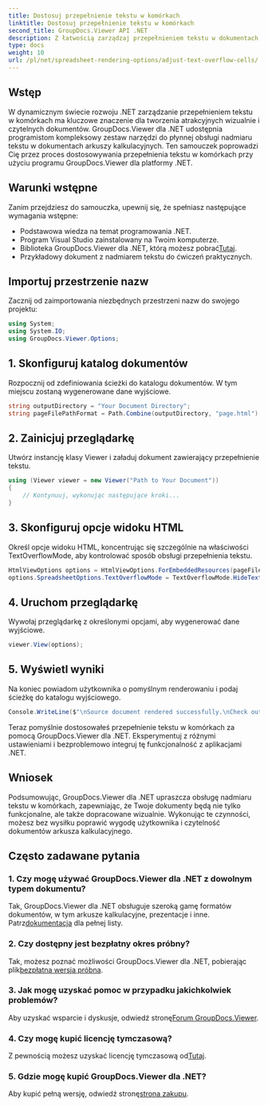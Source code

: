 ```yaml
---
title: Dostosuj przepełnienie tekstu w komórkach
linktitle: Dostosuj przepełnienie tekstu w komórkach
second_title: GroupDocs.Viewer API .NET
description: Z łatwością zarządzaj przepełnieniem tekstu w dokumentach .NET za pomocą GroupDocs.Viewer. Zwiększ czytelność i wygodę użytkownika. Pobierz teraz bezpłatną wersję próbną.
type: docs
weight: 10
url: /pl/net/spreadsheet-rendering-options/adjust-text-overflow-cells/
---
```

## Wstęp
W dynamicznym świecie rozwoju .NET zarządzanie przepełnieniem tekstu w komórkach ma kluczowe znaczenie dla tworzenia atrakcyjnych wizualnie i czytelnych dokumentów. GroupDocs.Viewer dla .NET udostępnia programistom kompleksowy zestaw narzędzi do płynnej obsługi nadmiaru tekstu w dokumentach arkuszy kalkulacyjnych. Ten samouczek poprowadzi Cię przez proces dostosowywania przepełnienia tekstu w komórkach przy użyciu programu GroupDocs.Viewer dla platformy .NET.
## Warunki wstępne
Zanim przejdziesz do samouczka, upewnij się, że spełniasz następujące wymagania wstępne:
- Podstawowa wiedza na temat programowania .NET.
- Program Visual Studio zainstalowany na Twoim komputerze.
- Biblioteka GroupDocs.Viewer dla .NET, którą możesz pobrać[Tutaj](https://releases.groupdocs.com/viewer/net/).
- Przykładowy dokument z nadmiarem tekstu do ćwiczeń praktycznych.
## Importuj przestrzenie nazw
Zacznij od zaimportowania niezbędnych przestrzeni nazw do swojego projektu:
```csharp
using System;
using System.IO;
using GroupDocs.Viewer.Options;
```
## 1. Skonfiguruj katalog dokumentów
Rozpocznij od zdefiniowania ścieżki do katalogu dokumentów. W tym miejscu zostaną wygenerowane dane wyjściowe.
```csharp
string outputDirectory = "Your Document Directory";
string pageFilePathFormat = Path.Combine(outputDirectory, "page.html");
```
## 2. Zainicjuj przeglądarkę
Utwórz instancję klasy Viewer i załaduj dokument zawierający przepełnienie tekstu.
```csharp
using (Viewer viewer = new Viewer("Path to Your Document"))
{
    // Kontynuuj, wykonując następujące kroki...
}
```
## 3. Skonfiguruj opcje widoku HTML
Określ opcje widoku HTML, koncentrując się szczególnie na właściwości TextOverflowMode, aby kontrolować sposób obsługi przepełnienia tekstu.
```csharp
HtmlViewOptions options = HtmlViewOptions.ForEmbeddedResources(pageFilePathFormat);
options.SpreadsheetOptions.TextOverflowMode = TextOverflowMode.HideText;
```
## 4. Uruchom przeglądarkę
Wywołaj przeglądarkę z określonymi opcjami, aby wygenerować dane wyjściowe.
```csharp
viewer.View(options);
```
## 5. Wyświetl wyniki
Na koniec powiadom użytkownika o pomyślnym renderowaniu i podaj ścieżkę do katalogu wyjściowego.
```csharp
Console.WriteLine($"\nSource document rendered successfully.\nCheck output in {outputDirectory}.");
```
Teraz pomyślnie dostosowałeś przepełnienie tekstu w komórkach za pomocą GroupDocs.Viewer dla .NET. Eksperymentuj z różnymi ustawieniami i bezproblemowo integruj tę funkcjonalność z aplikacjami .NET.
## Wniosek
Podsumowując, GroupDocs.Viewer dla .NET upraszcza obsługę nadmiaru tekstu w komórkach, zapewniając, że Twoje dokumenty będą nie tylko funkcjonalne, ale także dopracowane wizualnie. Wykonując te czynności, możesz bez wysiłku poprawić wygodę użytkownika i czytelność dokumentów arkusza kalkulacyjnego.
## Często zadawane pytania
### 1. Czy mogę używać GroupDocs.Viewer dla .NET z dowolnym typem dokumentu?
 Tak, GroupDocs.Viewer dla .NET obsługuje szeroką gamę formatów dokumentów, w tym arkusze kalkulacyjne, prezentacje i inne. Patrz[dokumentacja](https://reference.groupdocs.com/viewer/net/) dla pełnej listy.
### 2. Czy dostępny jest bezpłatny okres próbny?
 Tak, możesz poznać możliwości GroupDocs.Viewer dla .NET, pobierając plik[bezpłatna wersja próbna](https://releases.groupdocs.com/).
### 3. Jak mogę uzyskać pomoc w przypadku jakichkolwiek problemów?
 Aby uzyskać wsparcie i dyskusje, odwiedź stronę[Forum GroupDocs.Viewer](https://forum.groupdocs.com/c/viewer/9).
### 4. Czy mogę kupić licencję tymczasową?
 Z pewnością możesz uzyskać licencję tymczasową od[Tutaj](https://purchase.groupdocs.com/temporary-license/).
### 5. Gdzie mogę kupić GroupDocs.Viewer dla .NET?
 Aby kupić pełną wersję, odwiedź stronę[strona zakupu](https://purchase.groupdocs.com/buy).